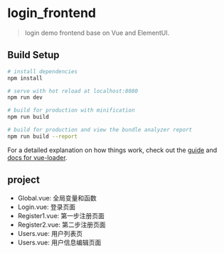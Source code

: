 # login_frontend

> login demo frontend base on Vue and ElementUI.

## Build Setup

```sh
# install dependencies
npm install

# serve with hot reload at localhost:8080
npm run dev

# build for production with minification
npm run build

# build for production and view the bundle analyzer report
npm run build --report
```

For a detailed explanation on how things work, check out the [guide](http://vuejs-templates.github.io/webpack/) and [docs for vue-loader](http://vuejs.github.io/vue-loader).

## project

- Global.vue: 全局变量和函数
- Login.vue: 登录页面
- Register1.vue: 第一步注册页面
- Register2.vue: 第二步注册页面
- Users.vue: 用户列表页
- Users.vue: 用户信息编辑页面
